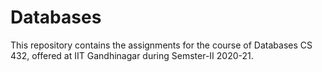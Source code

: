 # Databases
 This repository contains the assignments for the course of Databases CS 432, offered at IIT Gandhinagar during Semster-II 2020-21.
